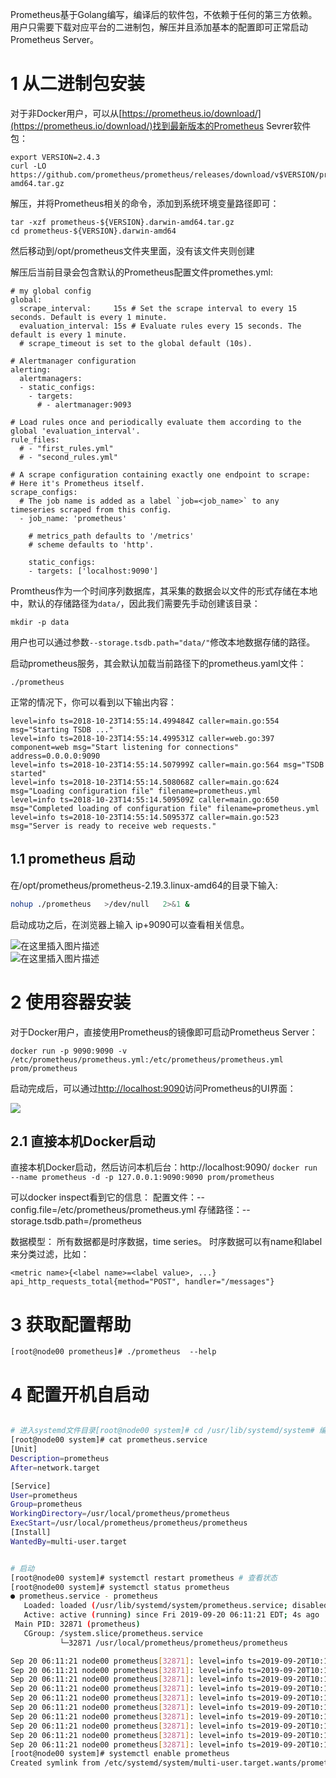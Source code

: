 

Prometheus基于Golang编写，编译后的软件包，不依赖于任何的第三方依赖。用户只需要下载对应平台的二进制包，解压并且添加基本的配置即可正常启动Prometheus Server。

# 1 从二进制包安装

对于非Docker用户，可以从[https://prometheus.io/download/](https://prometheus.io/download/)找到最新版本的Prometheus Sevrer软件包：
```
export VERSION=2.4.3
curl -LO  https://github.com/prometheus/prometheus/releases/download/v$VERSION/prometheus-$VERSION.darwin-amd64.tar.gz
```

解压，并将Prometheus相关的命令，添加到系统环境变量路径即可：
```
tar -xzf prometheus-${VERSION}.darwin-amd64.tar.gz
cd prometheus-${VERSION}.darwin-amd64
```

然后移动到/opt/prometheus文件夹里面，没有该文件夹则创建

解压后当前目录会包含默认的Prometheus配置文件promethes.yml:
```
# my global config
global:
  scrape_interval:     15s # Set the scrape interval to every 15 seconds. Default is every 1 minute.
  evaluation_interval: 15s # Evaluate rules every 15 seconds. The default is every 1 minute.
  # scrape_timeout is set to the global default (10s).

# Alertmanager configuration
alerting:
  alertmanagers:
  - static_configs:
    - targets:
      # - alertmanager:9093

# Load rules once and periodically evaluate them according to the global 'evaluation_interval'.
rule_files:
  # - "first_rules.yml"
  # - "second_rules.yml"

# A scrape configuration containing exactly one endpoint to scrape:
# Here it's Prometheus itself.
scrape_configs:
  # The job name is added as a label `job=<job_name>` to any timeseries scraped from this config.
  - job_name: 'prometheus'

    # metrics_path defaults to '/metrics'
    # scheme defaults to 'http'.

    static_configs:
    - targets: ['localhost:9090']
```

Promtheus作为一个时间序列数据库，其采集的数据会以文件的形式存储在本地中，默认的存储路径为`data/`，因此我们需要先手动创建该目录：
```
mkdir -p data
```

用户也可以通过参数`--storage.tsdb.path="data/"`修改本地数据存储的路径。

启动prometheus服务，其会默认加载当前路径下的prometheus.yaml文件：

```
./prometheus
```

正常的情况下，你可以看到以下输出内容：

```
level=info ts=2018-10-23T14:55:14.499484Z caller=main.go:554 msg="Starting TSDB ..."
level=info ts=2018-10-23T14:55:14.499531Z caller=web.go:397 component=web msg="Start listening for connections" address=0.0.0.0:9090
level=info ts=2018-10-23T14:55:14.507999Z caller=main.go:564 msg="TSDB started"
level=info ts=2018-10-23T14:55:14.508068Z caller=main.go:624 msg="Loading configuration file" filename=prometheus.yml
level=info ts=2018-10-23T14:55:14.509509Z caller=main.go:650 msg="Completed loading of configuration file" filename=prometheus.yml
level=info ts=2018-10-23T14:55:14.509537Z caller=main.go:523 msg="Server is ready to receive web requests."
```


## 1.1 prometheus 启动

在/opt/prometheus/prometheus-2.19.3.linux-amd64的目录下输入:

```bash
nohup ./prometheus   >/dev/null   2>&1 &
```

启动成功之后，在浏览器上输入 ip+9090可以查看相关信息。

![在这里插入图片描述](https://img2020.cnblogs.com/blog/1138196/202104/1138196-20210405121425628-625987805.png)  
![在这里插入图片描述](https://img2020.cnblogs.com/blog/1138196/202104/1138196-20210405121425898-2021261055.png)





# 2 使用容器安装

对于Docker用户，直接使用Prometheus的镜像即可启动Prometheus Server：

```
docker run -p 9090:9090 -v /etc/prometheus/prometheus.yml:/etc/prometheus/prometheus.yml prom/prometheus
```

启动完成后，可以通过[http://localhost:9090](http://localhost:9090)访问Prometheus的UI界面：

![](https://yunlzheng.gitbook.io/~gitbook/image?url=https%3A%2F%2F2416223964-files.gitbook.io%2F%7E%2Ffiles%2Fv0%2Fb%2Fgitbook-legacy-files%2Fo%2Fassets%252F-LBdoxo9EmQ0bJP2BuUi%252F-LPWdZfpgg-IxWhxja2D%252F-LPMFp6m_uMCLYKqaoBZ%252Fprometheus-ui-graph.png%3Fgeneration%3D1540310329044095%26alt%3Dmedia&width=768&dpr=4&quality=100&sign=e3288e9c&sv=1)



## 2.1 直接本机Docker启动

直接本机Docker启动，然后访问本机后台：http://localhost:9090/
`docker run --name prometheus -d -p 127.0.0.1:9090:9090 prom/prometheus`



可以docker inspect看到它的信息：
配置文件：--config.file=/etc/prometheus/prometheus.yml
存储路径：--storage.tsdb.path=/prometheus

数据模型：
所有数据都是时序数据，time series。
时序数据可以有name和label来分类过滤，比如：


```
<metric name>{<label name>=<label value>, ...}
api_http_requests_total{method="POST", handler="/messages"}
```


# 3 获取配置帮助

```
[root@node00 prometheus]# ./prometheus  --help 
```



# 4 配置开机自启动

```sh

# 进入systemd文件目录[root@node00 system]# cd /usr/lib/systemd/system# 编写prometheus systemd文件
[root@node00 system]# cat prometheus.service 
[Unit]
Description=prometheus
After=network.target 

[Service]
User=prometheus
Group=prometheus
WorkingDirectory=/usr/local/prometheus/prometheus
ExecStart=/usr/local/prometheus/prometheus/prometheus
[Install]
WantedBy=multi-user.target


# 启动
[root@node00 system]# systemctl restart prometheus # 查看状态
[root@node00 system]# systemctl status prometheus
● prometheus.service - prometheus
   Loaded: loaded (/usr/lib/systemd/system/prometheus.service; disabled; vendor preset: disabled)
   Active: active (running) since Fri 2019-09-20 06:11:21 EDT; 4s ago
 Main PID: 32871 (prometheus)
   CGroup: /system.slice/prometheus.service
           └─32871 /usr/local/prometheus/prometheus/prometheus

Sep 20 06:11:21 node00 prometheus[32871]: level=info ts=2019-09-20T10:11:21.634Z caller=head.go:509 component=tsdb msg="replaying WAL, this may take awhile"
Sep 20 06:11:21 node00 prometheus[32871]: level=info ts=2019-09-20T10:11:21.640Z caller=head.go:557 component=tsdb msg="WAL segment loaded" segment=0 maxSegment=3
Sep 20 06:11:21 node00 prometheus[32871]: level=info ts=2019-09-20T10:11:21.640Z caller=head.go:557 component=tsdb msg="WAL segment loaded" segment=1 maxSegment=3
Sep 20 06:11:21 node00 prometheus[32871]: level=info ts=2019-09-20T10:11:21.641Z caller=head.go:557 component=tsdb msg="WAL segment loaded" segment=2 maxSegment=3
Sep 20 06:11:21 node00 prometheus[32871]: level=info ts=2019-09-20T10:11:21.641Z caller=head.go:557 component=tsdb msg="WAL segment loaded" segment=3 maxSegment=3
Sep 20 06:11:21 node00 prometheus[32871]: level=info ts=2019-09-20T10:11:21.642Z caller=main.go:669 fs_type=XFS_SUPER_MAGIC
Sep 20 06:11:21 node00 prometheus[32871]: level=info ts=2019-09-20T10:11:21.642Z caller=main.go:670 msg="TSDB started"
Sep 20 06:11:21 node00 prometheus[32871]: level=info ts=2019-09-20T10:11:21.642Z caller=main.go:740 msg="Loading configuration file" filename=prometheus.yml
Sep 20 06:11:21 node00 prometheus[32871]: level=info ts=2019-09-20T10:11:21.686Z caller=main.go:768 msg="Completed loading of configuration file" filename=prometheus.yml
Sep 20 06:11:21 node00 prometheus[32871]: level=info ts=2019-09-20T10:11:21.686Z caller=main.go:623 msg="Server is ready to receive web requests."# 开机自启配置
[root@node00 system]# systemctl enable prometheus
Created symlink from /etc/systemd/system/multi-user.target.wants/prometheus.service to /usr/lib/systemd/system/prometheus.service.
```








